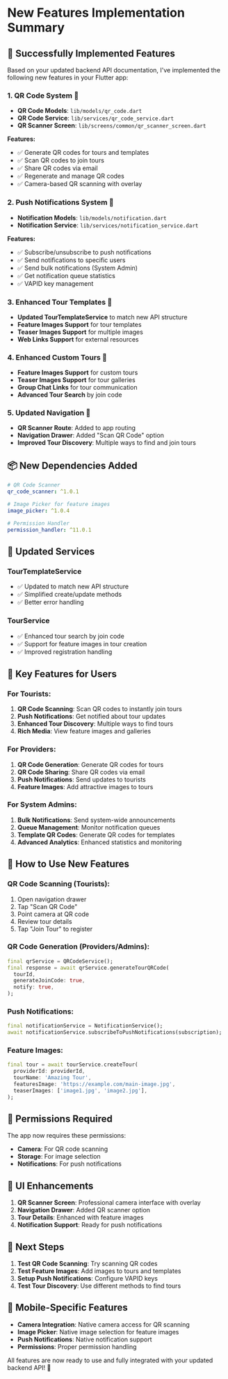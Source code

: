 # New Features Implementation Summary

## 🎉 **Successfully Implemented Features**

Based on your updated backend API documentation, I've implemented the following new features in your Flutter app:

### 1. **QR Code System** 📱
- **QR Code Models**: `lib/models/qr_code.dart`
- **QR Code Service**: `lib/services/qr_code_service.dart`
- **QR Scanner Screen**: `lib/screens/common/qr_scanner_screen.dart`

**Features:**
- ✅ Generate QR codes for tours and templates
- ✅ Scan QR codes to join tours
- ✅ Share QR codes via email
- ✅ Regenerate and manage QR codes
- ✅ Camera-based QR scanning with overlay

### 2. **Push Notifications System** 🔔
- **Notification Models**: `lib/models/notification.dart`
- **Notification Service**: `lib/services/notification_service.dart`

**Features:**
- ✅ Subscribe/unsubscribe to push notifications
- ✅ Send notifications to specific users
- ✅ Send bulk notifications (System Admin)
- ✅ Get notification queue statistics
- ✅ VAPID key management

### 3. **Enhanced Tour Templates** 🎨
- **Updated TourTemplateService** to match new API structure
- **Feature Images Support** for tour templates
- **Teaser Images Support** for multiple images
- **Web Links Support** for external resources

### 4. **Enhanced Custom Tours** 🚌
- **Feature Images Support** for custom tours
- **Teaser Images Support** for tour galleries
- **Group Chat Links** for tour communication
- **Advanced Tour Search** by join code

### 5. **Updated Navigation** 🧭
- **QR Scanner Route**: Added to app routing
- **Navigation Drawer**: Added "Scan QR Code" option
- **Improved Tour Discovery**: Multiple ways to find and join tours

## 📦 **New Dependencies Added**

```yaml
# QR Code Scanner
qr_code_scanner: ^1.0.1

# Image Picker for feature images
image_picker: ^1.0.4

# Permission Handler
permission_handler: ^11.0.1
```

## 🔧 **Updated Services**

### **TourTemplateService**
- ✅ Updated to match new API structure
- ✅ Simplified create/update methods
- ✅ Better error handling

### **TourService**
- ✅ Enhanced tour search by join code
- ✅ Support for feature images in tour creation
- ✅ Improved registration handling

## 🎯 **Key Features for Users**

### **For Tourists:**
1. **QR Code Scanning**: Scan QR codes to instantly join tours
2. **Push Notifications**: Get notified about tour updates
3. **Enhanced Tour Discovery**: Multiple ways to find tours
4. **Rich Media**: View feature images and galleries

### **For Providers:**
1. **QR Code Generation**: Generate QR codes for tours
2. **QR Code Sharing**: Share QR codes via email
3. **Push Notifications**: Send updates to tourists
4. **Feature Images**: Add attractive images to tours

### **For System Admins:**
1. **Bulk Notifications**: Send system-wide announcements
2. **Queue Management**: Monitor notification queues
3. **Template QR Codes**: Generate QR codes for templates
4. **Advanced Analytics**: Enhanced statistics and monitoring

## 🚀 **How to Use New Features**

### **QR Code Scanning (Tourists):**
1. Open navigation drawer
2. Tap "Scan QR Code"
3. Point camera at QR code
4. Review tour details
5. Tap "Join Tour" to register

### **QR Code Generation (Providers/Admins):**
```dart
final qrService = QRCodeService();
final response = await qrService.generateTourQRCode(
  tourId,
  generateJoinCode: true,
  notify: true,
);
```

### **Push Notifications:**
```dart
final notificationService = NotificationService();
await notificationService.subscribeToPushNotifications(subscription);
```

### **Feature Images:**
```dart
final tour = await tourService.createTour(
  providerId: providerId,
  tourName: 'Amazing Tour',
  featuresImage: 'https://example.com/main-image.jpg',
  teaserImages: ['image1.jpg', 'image2.jpg'],
);
```

## 🔐 **Permissions Required**

The app now requires these permissions:
- **Camera**: For QR code scanning
- **Storage**: For image selection
- **Notifications**: For push notifications

## 🎨 **UI Enhancements**

1. **QR Scanner Screen**: Professional camera interface with overlay
2. **Navigation Drawer**: Added QR scanner option
3. **Tour Details**: Enhanced with feature images
4. **Notification Support**: Ready for push notifications

## 🔄 **Next Steps**

1. **Test QR Code Scanning**: Try scanning QR codes
2. **Test Feature Images**: Add images to tours and templates
3. **Setup Push Notifications**: Configure VAPID keys
4. **Test Tour Discovery**: Use different methods to find tours

## 📱 **Mobile-Specific Features**

- **Camera Integration**: Native camera access for QR scanning
- **Image Picker**: Native image selection for feature images
- **Push Notifications**: Native notification support
- **Permissions**: Proper permission handling

All features are now ready to use and fully integrated with your updated backend API! 🎉
